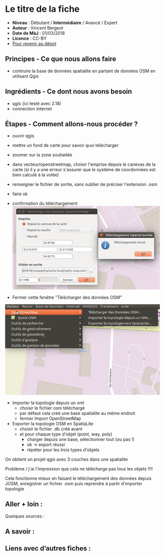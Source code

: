 # Le titre de la fiche

- **Niveau** : Débutant / **Intermédiaire** / Avancé / Expert
- **Auteur** : Vincent Bergeot
- **Date de MàJ** : 01/03/2018
- **Licence** : CC-BY
- [Pour revenir au dépot](http://datalunch.datalocale.fr)

## Principes - Ce que nous allons faire

- contruire la base de données spatialite en partant de données OSM en utilisant Qgis

## Ingrédients - Ce dont nous avons besoin

- qgis (ici testé avec 2.18)
- connection internet

## Étapes - Comment allons-nous procéder ?

- ouvrir qgis
- mettre un fond de carte pour savoir quoi télécharger
- zoomer sur la zone souhaitée
- dans vecteur/openstreetmap, choisir l'emprise depuis le canevas de la carte (si il y a une erreur s'assurer que le système de coordonnées est bien calculé à la volée)
- renseigner le fichier de sortie, sans oublier de préciser l'extension .osm
- faire ok
- confirmation du téléchargement
![](medias/img-qgis/image1.png)

- Fermer cette fenêtre "Télécharger des données OSM"

![](medias/img-qgis/image2.png)

- Importer la topologie depuis un xml
    - choisir le fichier osm téléchargé
    - par défaut cela créé une base spatialite au même endroit
    - fermer Import OpenStreetMap
- Exporter la topologie OSM en SpatiaLite
    - choisir le fichier .db créé avant
    - et pour chaque type d'objet (point, way, poly)
        - charger depuis une base, sélectionner tout (ou pas !)
        - ok -> export réussi
        - répéter pour les trois types d'objets

On obtient un projet qgis avec 3 couches dans une spatialite

Problème / j'ai l'impression que cela ne télécharge pas tous les objets !!!!

Cela fonctionne mieux en faisant le téléchargement des données depuis JOSM, enregistrer un fichier .osm puis reprendre à partir d'importer topologie

## Aller + loin : 
Quelques sources : 

## A savoir : 

## Liens avec d’autres fiches : 

